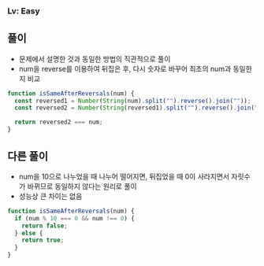 ### Lv: Easy

## 풀이

- 문제에서 설명한 것과 동일한 방법의 직관적으로 풀이
- num을 reverse를 이용하여 뒤집은 후, 다시 숫자로 바꾸어 최초의 num과 동일한지 비교

```js
function isSameAfterReversals(num) {
  const reversed1 = Number(String(num).split("").reverse().join(""));
  const reversed2 = Number(String(reversed1).split("").reverse().join(""));

  return reversed2 === num;
}
```

## 다른 풀이

- num을 10으로 나누었을 때 나누어 떨어지면, 뒤집었을 때 0이 사라지면서 자릿수가 바뀌므로 동일하지 않다는 원리로 풀이
- 성능상 큰 차이는 없음

```js
function isSameAfterReversals(num) {
  if (num % 10 === 0 && num !== 0) {
    return false;
  } else {
    return true;
  }
}
```

